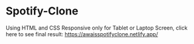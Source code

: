 # Spotify-Clone
Using HTML and CSS Responsive only for Tablet or Laptop Screen, click here to see final result: https://awaisspotifyclone.netlify.app/
